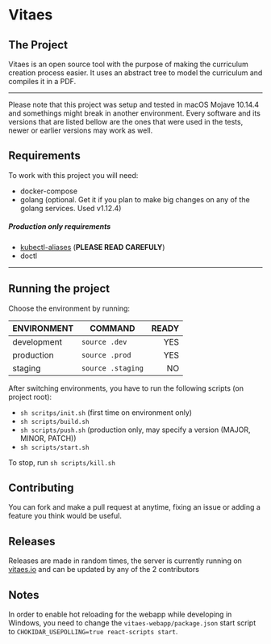 # Vitaes
## The Project
Vitaes is an open source tool with the purpose of making the curriculum creation process easier.
It uses an abstract tree to model the curriculum and compiles it in a PDF.

---
Please note that this project was setup and tested in macOS Mojave 10.14.4 and somethings might break in another environment.
Every software and its versions that are listed bellow are the ones that were used in the tests, newer or earlier versions may work as well.

## Requirements
To work with this project you will need:
- docker-compose
- golang (optional. Get it if you plan to make big changes on any of the golang services. Used v1.12.4)

##### Production only requirements
- [kubectl-aliases](https://github.com/ahmetb/kubectl-aliases) (**PLEASE READ CAREFULY**)
- doctl
---

## Running the project
Choose the environment by running:

| ENVIRONMENT | COMMAND           | READY |
| ----------- | ----------------- | ----: |
| development | `source .dev`     | YES   |
| production  | `source .prod`    | YES   |
| staging     | `source .staging` | NO    |

After switching environments, you have to run the following scripts (on project root):
- `sh scritps/init.sh` (first time on environment only)
- `sh scripts/build.sh`
- `sh scripts/push.sh` (production only, may specify a version (MAJOR, MINOR, PATCH))
- `sh scripts/start.sh`

To stop, run `sh scripts/kill.sh`

## Contributing
You can fork and make a pull request at anytime, fixing an issue or adding a feature you think would be useful.

## Releases
Releases are made in random times, the server is currently running on [vitaes.io](https://vitaes.io/) and can be updated by any of the 2 contributors 

## Notes
In order to enable hot reloading for the webapp while developing in Windows, you need to change the `vitaes-webapp/package.json` start script to `CHOKIDAR_USEPOLLING=true react-scripts start`.
